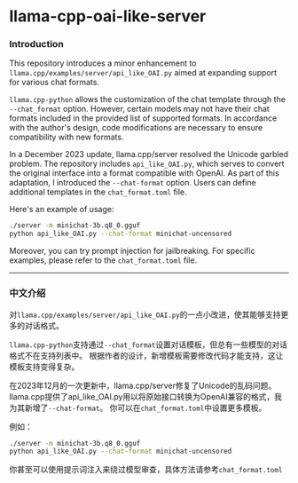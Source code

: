 # llama-cpp-oai-like-server

### Introduction

This repository introduces a minor enhancement to `llama.cpp/examples/server/api_like_OAI.py` aimed at expanding support for various chat formats.

`llama.cpp-python` allows the customization of the chat template through the `--chat_format` option. However, certain models may not have their chat formats included in the provided list of supported formats. In accordance with the author's design, code modifications are necessary to ensure compatibility with new formats.

In a December 2023 update, llama.cpp/server resolved the Unicode garbled problem. The repository includes `api_like_OAI.py`, which serves to convert the original interface into a format compatible with OpenAI. As part of this adaptation, I introduced the `--chat-format` option. Users can define additional templates in the `chat_format.toml` file.

Here's an example of usage:

```bash
./server -m minichat-3b.q8_0.gguf
python api_like_OAI.py --chat-format minichat-uncensored
```
Moreover, you can try prompt injection for jailbreaking. For specific examples, please refer to the `chat_format.toml` file. 

---

### 中文介绍

对`llama.cpp/examples/server/api_like_OAI.py`的一点小改进，使其能够支持更多的对话格式。

`llama.cpp-python`支持通过`--chat_format`设置对话模板，但总有一些模型的对话格式不在支持列表中。
根据作者的设计，新增模板需要修改代码才能支持，这让模板支持变得复杂。

在2023年12月的一次更新中，llama.cpp/server修复了Unicode的乱码问题。
llama.cpp提供了api_like_OAI.py用以将原始接口转换为OpenAI兼容的格式，我为其新增了`--chat-format`。
你可以在`chat_format.toml`中设置更多模板。

例如：
```bash
./server -m minichat-3b.q8_0.gguf
python api_like_OAI.py --chat-format minichat-uncensored
```

你甚至可以使用提示词注入来绕过模型审查，具体方法请参考`chat_format.toml`
